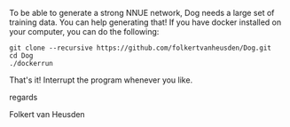 To be able to generate a strong NNUE network, Dog needs a large set of training data.
You can help generating that!
If you have docker installed on your computer, you can do the following:

	git clone --recursive https://github.com/folkertvanheusden/Dog.git
	cd Dog
	./dockerrun

That's it! Interrupt the program whenever you like.


regards

Folkert van Heusden
